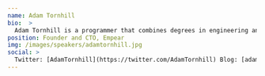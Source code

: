```yaml
---
name: Adam Tornhill
bio:  >
  Adam Tornhill is a programmer that combines degrees in engineering and psychology. He’s the founder of Empear AB where he designs tools for software analysis. He's also the author of 'Your Code as a Crime Scene', has written the popular 'Lisp for the Web' tutorial and self-published a book on 'Patterns in C'. His other interests include modern history, music and martial arts.
position: Founder and CTO, Empear
img: /images/speakers/adamtornhill.jpg
social: >
  Twitter: [AdamTornhill](https://twitter.com/AdamTornhill) Blog: [adamtornhill.com](http://adamtornhill.com)
---
```

